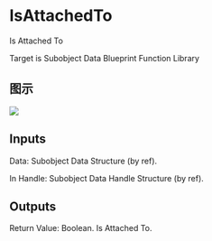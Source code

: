 # IsAttachedTo

Is Attached To

Target is Subobject Data Blueprint Function Library

## 图示

![]($-20221218-21052336.png)

## Inputs

Data: Subobject Data Structure (by ref).

In Handle: Subobject Data Handle Structure (by ref).  

## Outputs

Return Value: Boolean. Is Attached To.

